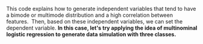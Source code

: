 This code explains how to generate independent variables that tend to have a bimode or multimode distribution and a high correlation between features. 
Then, based on these independent variables, we can set the dependent variable. **In this case, let's try applying the idea of multinominal logistic regression to generate data simulation with three classes.**

